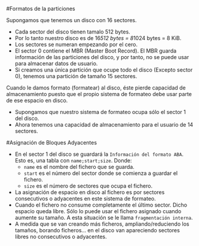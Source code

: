 
#Formatos de la particiones

Supongamos que tenemos un disco con 16 sectores.
* Cada sector del disco tienen tamalo 512 bytes.
* Por lo tanto nuestro disco es de 16*512 bytes = 8*1024 bytes = 8 KiB.
* Los sectores se numeran empezando por el cero.
* El sector 0 contiene el MBR (Master Boot Record). El MBR guarda información
de las particiones del disco, y por tanto, no se puede usar para almacenar datos
de usuario.
* Si creamos una única partición que ocupe todo el disco (Excepto sector 0),
tenemos una partición de tamaño 15 sectores.

Cuando le damos formato (formatear) al disco, éste pierde capacidad de almacenamiento
puesto que el propio sistema de formateo debe usar parte de ese espacio en disco.
* Supongamos que nuestro sistema de formateo ocupa sólo el sector 1 del disco.
* Ahora tenemos una capacidad de almacenamiento para el usuario de 14 sectores.

#Asignación de Bloques Adyacentes

* En el sector 1 del disco se guardará la `Información del formato ABA`. Esto es,
una tabla con `name;start;size`. Donde:
    * `name` es el nombre del fichero que se guarda.
    * `start` es el número del sector donde se comienza a guardar el fichero.
    * `size` es el número de sectores que ocupa el fichero.
* La asignación de espacio en disco al fichero es por sectores consecutivos o
adyacentes en este sistema de formateo.
* Cuando el fichero no consume completamente el último sector. Dicho espacio queda
libre. Sólo lo puede usar el fichero asignado cuando aumente su tamaño. A esta
situación se le llama `fragmentación interna`.
* A medida que se van creando más ficheros, ampliando/reduciendo los tamaños,
borando ficheros... en el disco van apareciendo sectores libres no consecutivos
o adyacentes.
